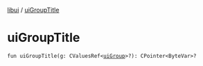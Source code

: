 [libui](index.md) / [uiGroupTitle](./ui-group-title.md)

# uiGroupTitle

`fun uiGroupTitle(g: CValuesRef<`[`uiGroup`](ui-group.md)`>?): CPointer<ByteVar>?`